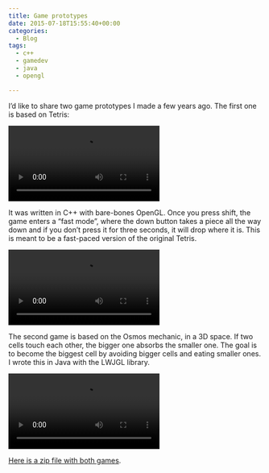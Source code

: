 ```yaml
---
title: Game prototypes
date: 2015-07-18T15:55:40+00:00
categories:
  - Blog
tags:
  - c++
  - gamedev
  - java
  - opengl

---
```

I’d like to share two game prototypes I made a few years ago. The first one is based on Tetris:

<video autoplay loop src="/article/game-prototypes/tetris1.webm" type="video/webm"></video>

It was written in C++ with bare-bones OpenGL. Once you press shift, the game enters a “fast mode”, where the down button takes a piece all the way down and if you don’t press it for three seconds, it will drop where it is. This is meant to be a fast-paced version of the original Tetris.

<video autoplay loop src="/article/game-prototypes/tetris2.webm" type="video/webm"></video>

<!--more-->

The second game is based on the Osmos mechanic, in a 3D space. If two cells touch each other, the bigger one absorbs the smaller one. The goal is to become the biggest cell by avoiding bigger cells and eating smaller ones. I wrote this in Java with the LWJGL library.

<video autoplay loop src="/article/game-prototypes/cells.webm" type="video/webm"></video>

<a href="/article/game-prototypes/games.zip" target="_blank">Here is a zip file with both games</a>.
